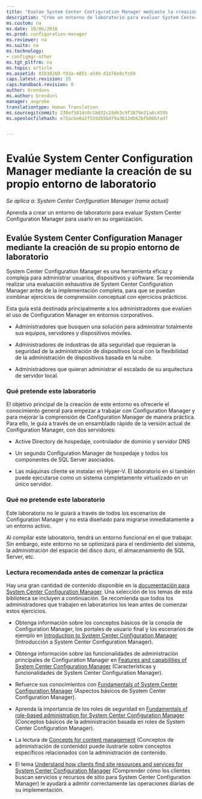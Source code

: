 ```yaml
---
title: "Evalúe System Center Configuration Manager mediante la creación de su propio entorno de laboratorio | Microsoft Docs"
description: "Cree un entorno de laboratorio para evaluar System Center Configuration Manager para usarlo en la organización."
ms.custom: na
ms.date: 10/06/2016
ms.prod: configuration-manager
ms.reviewer: na
ms.suite: na
ms.technology:
- configmgr-other
ms.tgt_pltfrm: na
ms.topic: article
ms.assetid: 01b30260-f03a-4851-a549-d1b76e8cfc69
caps.latest.revision: 25
caps.handback.revision: 0
author: brenduns
ms.author: brenduns
manager: angrobe
translationtype: Human Translation
ms.sourcegitcommit: 238ef5814c0c1b832c28d63c9f3879e21a6c439b
ms.openlocfilehash: e72acbe0a2f5592b5bdf9a3612db62bfb066fadf


---
```

# <a name="evaluate-system-center-configuration-manager-by-building-your-own-lab-environment"></a>Evalúe System Center Configuration Manager mediante la creación de su propio entorno de laboratorio

*Se aplica a: System Center Configuration Manager (rama actual)*

Aprenda a crear un entorno de laboratorio para evaluar System Center Configuration Manager para usarlo en su organización.  

## <a name="evaluate-system-center-configuration-manager-by-building-your-own-lab-environment"></a>Evalúe System Center Configuration Manager mediante la creación de su propio entorno de laboratorio  
 System Center Configuration Manager es una herramienta eficaz y compleja para administrar usuarios, dispositivos y software. Se recomienda realizar una evaluación exhaustiva de System Center Configuration Manager antes de la implementación completa, para que se puedan combinar ejercicios de comprensión conceptual con ejercicios prácticos.  

 Esta guía está destinada principalmente a los administradores que evalúen el uso de Configuration Manager en entornos corporativos.  

-   Administradores que busquen una solución para administrar totalmente sus equipos, servidores y dispositivos móviles.  

-   Administradores de industrias de alta seguridad que requieran la seguridad de la administración de dispositivos local con la flexibilidad de la administración de dispositivos basada en la nube.  

-   Administradores que quieran administrar el escalado de su arquitectura de servidor local.  

### <a name="what-this-lab-does"></a>Qué pretende este laboratorio  
 El objetivo principal de la creación de este entorno es ofrecerle el conocimiento general para empezar a trabajar con Configuration Manager y para mejorar la comprensión de Configuration Manager de manera práctica. Para ello, le guía a través de un ensamblado rápido de la versión actual de Configuration Manager, con dos servidores:  

-   Active Directory de hospedaje, controlador de dominio y servidor DNS  

-   Un segundo Configuration Manager de hospedaje y todos los componentes de SQL Server asociados.  

-   Las máquinas cliente se instalan en Hyper-V. El laboratorio en sí también puede ejecutarse como un sistema completamente virtualizado en un único servidor.  

### <a name="what-this-lab-does-not-do"></a>Qué no pretende este laboratorio  
 Este laboratorio no le guiará a través de todos los escenarios de Configuration Manager y no está diseñado para migrarse inmediatamente a un entorno activo.  

 Al compilar este laboratorio, tendrá un entorno funcional en el que trabajar. Sin embargo, este entorno no se optimizará para el rendimiento del sistema, la administración del espacio del disco duro, el almacenamiento de SQL Server, etc.  

###  <a name="a-namebkmkevalreca-recommended-reading-prior-to-beginning-the-lab"></a><a name="BKMK_EvalRec"></a> Lectura recomendada antes de comenzar la práctica  
 Hay una gran cantidad de contenido disponible en la [documentación para System Center Configuration Manager](http://docs.microsoft.com/sccm/). Una selección de los temas de esta biblioteca se incluyen a continuación. Se recomienda que todos los administradores que trabajen en laboratorios los lean antes de comenzar estos ejercicios.  

-   Obtenga información sobre los conceptos básicos de la consola de Configuration Manager, los portales de usuario final y los escenarios de ejemplo en [Introduction to System Center Configuration Manager](../../core/understand/introduction.md) (Introducción a System Center Configuration Manager).  

-   Obtenga información sobre las funcionalidades de administración principales de Configuration Manager en [Features and capabilities of System Center Configuration Manager](../../core/plan-design/changes/features-and-capabilities.md) (Características y funcionalidades de System Center Configuration Manager).  

-   Refuerce sus conocimientos con [Fundamentals of System Center Configuration Manager](../../core/understand/fundamentals.md) (Aspectos básicos de System Center Configuration Manager).  

-   Aprenda la importancia de los roles de seguridad en [Fundamentals of role-based administration for System Center Configuration Manager](../../core/understand/fundamentals-of-role-based-administration.md) (Conceptos básicos de la administración basada en roles de System Center Configuration Manager).  

-   La lectura de [Concepts for content management](../../core/plan-design/hierarchy/fundamental-concepts-for-content-management.md) (Conceptos de administración de contenido) puede ilustrarle sobre conceptos específicos relacionados con la administración de contenido.  

-   El tema [Understand how clients find site resources and services for System Center Configuration Manager](../../core/plan-design/hierarchy/understand-how-clients-find-site-resources-and-services.md) (Comprender cómo los clientes buscan servicios y recursos de sitio para System Center Configuration Manager) le ayudará a admitir correctamente las operaciones diarias de su implementación.  



<!--HONumber=Dec16_HO3-->


